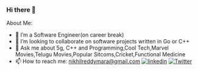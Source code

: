 ### Hi there 👋

About Me:

- 🔭 I’m a Software Engineer(on career break)
- 👯 I’m looking to collaborate on software projects written in Go or C++
- 💬 Ask me about 5g, C++ and Programming,Cool Tech,Marvel Movies,Telugu Movies,Popular Sitcoms,Cricket,Functional Medicine
- 📫 How to reach me: nikhilreddymara@gmail.com [![linkedin][linkedin-badge]][linkedin] [![Twitter][twitter-badge]][Twitter]




[twitter-badge]: https://img.shields.io/twitter/url?label=@nikhilreddymara&style=social&url=https%3A%2F%2Ftwitter.com%2Fnikhilreddymara
[Twitter]: https://twitter.com/nikhilreddymara

[linkedin-badge]: https://img.shields.io/badge/linkedin-%230077B5.svg?&logoColor=white&logo=linkedin&style=flat
[linkedin]: https://www.linkedin.com/in/nikhil-mara-773844b1/



